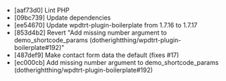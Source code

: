 * [aaf73d0] Lint PHP
* [09bc739] Update dependencies
* [ee54670] Update wpdtrt-plugin-boilerplate from 1.7.16 to 1.7.17
* [853d4b2] Revert "Add missing number argument to demo_shortcode_params (dotherightthing/wpdtrt-plugin-boilerplate#192)"
* [487def9] Make contact form data the default (fixes #17)
* [ec000cb] Add missing number argument to demo_shortcode_params (dotherightthing/wpdtrt-plugin-boilerplate#192)
